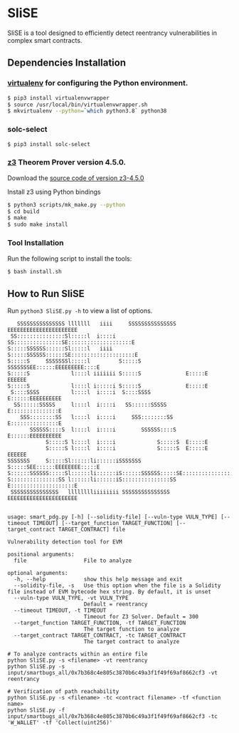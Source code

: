 # SliSE

SliSE is a tool designed to efficiently detect reentrancy vulnerabilities in complex smart contracts.

## Dependencies Installation

### [virtualenv](https://virtualenvwrapper.readthedocs.io/en/latest/) for configuring the Python environment.

```bash
$ pip3 install virtualenvwrapper
$ source /usr/local/bin/virtualenvwrapper.sh
$ mkvirtualenv --python=`which python3.8` python38
```

### solc-select
```bash
$ pip3 install solc-select
```

### [z3](https://github.com/Z3Prover/z3/releases) Theorem Prover version 4.5.0.

Download the [source code of version z3-4.5.0](https://github.com/Z3Prover/z3/releases/tag/z3-4.5.0)

Install z3 using Python bindings

```bash
$ python3 scripts/mk_make.py --python
$ cd build
$ make
$ sudo make install
```

### Tool Installation
Run the following script to install the tools:
```bash
$ bash install.sh
```

## How to Run SliSE

Run ```python3 SliSE.py -h``` to view a list of options.

```plaintext
   SSSSSSSSSSSSSSS lllllll   iiii     SSSSSSSSSSSSSSS EEEEEEEEEEEEEEEEEEEEEE
 SS:::::::::::::::Sl:::::l  i::::i  SS:::::::::::::::SE::::::::::::::::::::E
S:::::SSSSSS::::::Sl:::::l   iiii  S:::::SSSSSS::::::SE::::::::::::::::::::E
S:::::S     SSSSSSSl:::::l         S:::::S     SSSSSSSEE::::::EEEEEEEEE::::E
S:::::S             l::::l iiiiiii S:::::S              E:::::E       EEEEEE
S:::::S             l::::l i:::::i S:::::S              E:::::E             
 S::::SSSS          l::::l  i::::i  S::::SSSS           E::::::EEEEEEEEEE   
  SS::::::SSSSS     l::::l  i::::i   SS::::::SSSSS      E:::::::::::::::E   
    SSS::::::::SS   l::::l  i::::i     SSS::::::::SS    E:::::::::::::::E   
       SSSSSS::::S  l::::l  i::::i        SSSSSS::::S   E::::::EEEEEEEEEE   
            S:::::S l::::l  i::::i             S:::::S  E:::::E             
            S:::::S l::::l  i::::i             S:::::S  E:::::E       EEEEEE
SSSSSSS     S:::::Sl::::::li::::::iSSSSSSS     S:::::SEE::::::EEEEEEEE:::::E
S::::::SSSSSS:::::Sl::::::li::::::iS::::::SSSSSS:::::SE::::::::::::::::::::E
S:::::::::::::::SS l::::::li::::::iS:::::::::::::::SS E::::::::::::::::::::E
 SSSSSSSSSSSSSSS   lllllllliiiiiiii SSSSSSSSSSSSSSS   EEEEEEEEEEEEEEEEEEEEEE
                                                                            

usage: smart_pdg.py [-h] [--solidity-file] [--vuln-type VULN_TYPE] [--timeout TIMEOUT] [--target_function TARGET_FUNCTION] [--target_contract TARGET_CONTRACT] file

Vulnerability detection tool for EVM

positional arguments:
  file                  File to analyze

optional arguments:
  -h, --help            show this help message and exit
  --solidity-file, -s   Use this option when the file is a Solidity file instead of EVM bytecode hex string. By default, it is unset
  --vuln-type VULN_TYPE, -vt VULN_TYPE
                        Default = reentrancy
  --timeout TIMEOUT, -t TIMEOUT
                        Timeout for Z3 Solver. Default = 300
  --target_function TARGET_FUNCTION, -tf TARGET_FUNCTION
                        The target function to analyze
  --target_contract TARGET_CONTRACT, -tc TARGET_CONTRACT
                        The target contract to analyze
```

```plaintext
# To analyze contracts within an entire file
python SliSE.py -s <filename> -vt reentrancy
python SliSE.py -s input/smartbugs_all/0x7b368c4e805c3870b6c49a3f1f49f69af8662cf3 -vt reentrancy

# Verification of path reachability
python SliSE.py -s <filename> -tc <contract filename> -tf <function name>
python SliSE.py -f input/smartbugs_all/0x7b368c4e805c3870b6c49a3f1f49f69af8662cf3 -tc 'W_WALLET' -tf 'Collect(uint256)'
```
